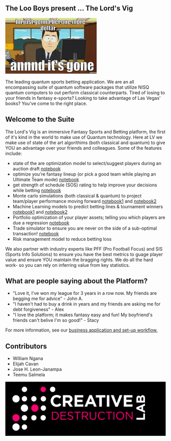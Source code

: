 ##  The Loo Boys present ... The Lord's Vig

![joke](img/bet.jpg)

The leading quantum sports betting application. We are an all encompassing suite of quantum software packages that utilize NISQ quantum computers to out perform classical counterparts. Tired of losing to your friends in fantasy e-sports? Looking to take advantage of Las Vegas' books? You've come to the right place.

## Welcome to the Suite

The Lord's Vig is an immersive Fantasy Sports and Betting platform, the first of it's kind in the world to make use of Quantum technology. Here at LV we make use of state of the art algorithims (both classical and quantum) to give YOU an advantage over your friends and colleagues. Some of the features include:

- state of the are optimization model to select/suggest players during an auction draft [notebook](PythonNotebooks/Fantasy_Draft.ipynb)
- optimize you're fantasy lineup (or pick a good team while playing an Ultimate Team mode) [notebook](PythonNotebooks/Optimal_team_kit.ipynb)
- get strength of schedule (SOS) rating to help improve your decisions while betting [notebook](PythonNotebooks/SOS.ipynb)
- Monte carlo simulations (both classical & quantum) to project team/player performance moving forward [notebook1](PythonNotebooks/Monte.ipynb) and [notebook2](PythonNotebooks/Monte_players.ipynb)
- Machine Learning models to predict betting lines & tournament winners [notebook1](PythonNotebooks/Euro_Simulation.ipynb) and [notebook2](PythonNotebooks/betting.ipynb)
- Portfolio optimization of your player assets; telling you which players are due a regression [notebook](PythonNotebooks/SoccerOptimizer.ipynb)
- Trade simulator to ensure you are never on the side of a sub-optimal transaction! [notebook](PythonNotebooks/best__trade.ipynb)
- Risk management model to reduce betting loss

We also partner with industry experts like PFF (Pro Football Focus) and SIS (Sports Info Solutions) to ensure you have the best metrics to guage player value and ensure YOU maintain the bragging rights. We do all the hard work- so you can rely on inferring value from key statistics. 

## What are people saying about the Platform?

- "Love it, I've won my league for 3 years in a row now. My friends are begging me for advice" - John A.
- "I haven't had to buy a drink in years and my friends are asking me for debt forgiveness" - Alex 
- "I love the platform; it makes fantasy easy and fun! My boyfriend's friends can't belive I'm so good!" - Stacy

For more information, see our [<ins>business application and set-up workflow</ins>. ](Business_app.md)


## Contributors 

- William Ngana
- Elijah Cavan
- Jose H. Leon-Janampa
- Teemu Salmela

![cdl](img/cdl.jpg)
